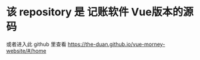# 该 repository 是 记账软件 Vue版本的源码

或者进入此 github 里查看 https://the-duan.github.io/vue-morney-website/#/home